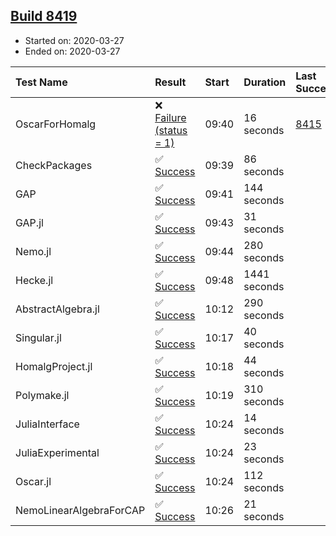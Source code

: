 ## [Build 8419](https://oscarci.mathematik.uni-kl.de/job/oscar/8419/)

* Started on: 2020-03-27
* Ended on: 2020-03-27

| Test Name    | Result | Start | Duration | Last Success | First Failure |
|:-------------|:-------|:------|:---------|:-------------|:--------------|
| OscarForHomalg | ❌ [Failure (status = 1)](https://oscarci.mathematik.uni-kl.de/job/oscar/8419/artifact/logs/build-8419/OscarForHomalg.log) | 09:40 | 16 seconds | [8415](https://oscarci.mathematik.uni-kl.de/job/oscar/8415/) | [8416](https://oscarci.mathematik.uni-kl.de/job/oscar/8416/) |
| CheckPackages | ✅ [Success](https://oscarci.mathematik.uni-kl.de/job/oscar/8419/artifact/logs/build-8419/CheckPackages.log) | 09:39 | 86 seconds |  |  |
| GAP | ✅ [Success](https://oscarci.mathematik.uni-kl.de/job/oscar/8419/artifact/logs/build-8419/GAP.log) | 09:41 | 144 seconds |  |  |
| GAP.jl | ✅ [Success](https://oscarci.mathematik.uni-kl.de/job/oscar/8419/artifact/logs/build-8419/GAP.jl.log) | 09:43 | 31 seconds |  |  |
| Nemo.jl | ✅ [Success](https://oscarci.mathematik.uni-kl.de/job/oscar/8419/artifact/logs/build-8419/Nemo.jl.log) | 09:44 | 280 seconds |  |  |
| Hecke.jl | ✅ [Success](https://oscarci.mathematik.uni-kl.de/job/oscar/8419/artifact/logs/build-8419/Hecke.jl.log) | 09:48 | 1441 seconds |  |  |
| AbstractAlgebra.jl | ✅ [Success](https://oscarci.mathematik.uni-kl.de/job/oscar/8419/artifact/logs/build-8419/AbstractAlgebra.jl.log) | 10:12 | 290 seconds |  |  |
| Singular.jl | ✅ [Success](https://oscarci.mathematik.uni-kl.de/job/oscar/8419/artifact/logs/build-8419/Singular.jl.log) | 10:17 | 40 seconds |  |  |
| HomalgProject.jl | ✅ [Success](https://oscarci.mathematik.uni-kl.de/job/oscar/8419/artifact/logs/build-8419/HomalgProject.jl.log) | 10:18 | 44 seconds |  |  |
| Polymake.jl | ✅ [Success](https://oscarci.mathematik.uni-kl.de/job/oscar/8419/artifact/logs/build-8419/Polymake.jl.log) | 10:19 | 310 seconds |  |  |
| JuliaInterface | ✅ [Success](https://oscarci.mathematik.uni-kl.de/job/oscar/8419/artifact/logs/build-8419/JuliaInterface.log) | 10:24 | 14 seconds |  |  |
| JuliaExperimental | ✅ [Success](https://oscarci.mathematik.uni-kl.de/job/oscar/8419/artifact/logs/build-8419/JuliaExperimental.log) | 10:24 | 23 seconds |  |  |
| Oscar.jl | ✅ [Success](https://oscarci.mathematik.uni-kl.de/job/oscar/8419/artifact/logs/build-8419/Oscar.jl.log) | 10:24 | 112 seconds |  |  |
| NemoLinearAlgebraForCAP | ✅ [Success](https://oscarci.mathematik.uni-kl.de/job/oscar/8419/artifact/logs/build-8419/NemoLinearAlgebraForCAP.log) | 10:26 | 21 seconds |  |  |
